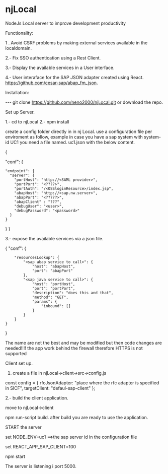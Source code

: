 # njLocal
NodeJs Local server to improve development productivity

Functionality:

1 . Avoid CSRF problems by making external services available in the localdomain.

2.- Fix SSO authentication using a Rest Client.

3.- Display the available services in a User interface.

4.- User interaface for the SAP JSON adapter created using React. https://github.com/cesar-sap/abap_fm_json.



Installation:

--- git clone https://github.com/neno2000/njLocal.git  or download the repo.

Set up Server.

1.- cd to njLocal
2.- npm install

create a config folder directly in in nj Local.
use a configuration file per enviroment as follow, example in case you have a sap system with system-id UC1
you need a file named.
uc1.json with the below content.

{

  "conf": {
  
    "endpoint": {
      "server": {
        "portHost": "http://<SAML provider>",
        "portPort": "<????>",
        "portAuth": "/<OSSloginResource>/index.jsp",
        "abapHost": "http://<sap.nw.server>",
        "abapPort": "<?????>",
        "abapClient" : "???",
        "debugUser": "<user>",
        "debugPassword": "<password>"
      }
    }

  }
}

3.- expose the available services via a json file.

{
	"conf": {

		"resourcesLookup": {
			"<sap abap service to call>": {
				"host": "abapHost",
				"port": "abapPort"
			},
			"<sap java service to call>": {
				"host": "portHost",
				"port": "portPort",
				"description": "does this and that",
				"method": "GET",
				"params": {
					"inbound": []
				}
			}
		}
	}
}

The name are not the best and may be modified but then code changes are needed!!!!
the app work behind the firewall therefore HTTPS is not supported

Client set up.

1. create a file in njLocal->client->src->config.js

const config = {
    rfcJsonAdapter: "place where the rfc adapter is specified in SICF",
    targetClient: "defaul-sap-client"
};

2.- build the client application.

move to njLocal->client

npm run-script build. after build you are ready to use the application.

START the server

set NODE_ENV=uc1                         ==>the sap server id in the configuration file

set REACT_APP_SAP_CLIENT=100

npm start

The server is listening i port 5000.












